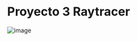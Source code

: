 # Proyecto 3 Raytracer

![image](https://github.com/LINDAINES213/Proyecto3_Raytracer/assets/77686175/87ffc5d5-f9f9-4b7e-85ea-f44b1f4924c5)
